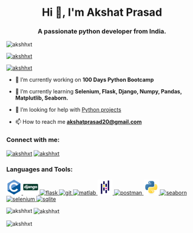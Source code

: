 
<h1 align="center">Hi 👋, I'm Akshat Prasad</h1>
<h3 align="center">A passionate python developer from India.</h3>

<p align="left"> <img src="https://komarev.com/ghpvc/?username=akshhxt&label=Profile%20views&color=0e75b6&style=flat" alt="akshhxt" /> </p>

<p align="left"> <a href="https://github.com/ryo-ma/github-profile-trophy"><img src="https://github-profile-trophy.vercel.app/?username=akshhxt" alt="akshhxt" /></a> </p>

<p align="left"> <a href="https://twitter.com/akshhxt" target="blank"><img src="https://img.shields.io/twitter/follow/akshhxt?logo=twitter&style=for-the-badge" alt="akshhxt" /></a> </p>

- 🔭 I’m currently working on **100 Days Python Bootcamp**

- 🌱 I’m currently learning **Selenium, Flask, Django, Numpy, Pandas, Matplutlib, Seaborn.**

- 🤝 I’m looking for help with [Python projects](Flask)

- 📫 How to reach me **akshatprasad20@gmail.com**

<h3 align="left">Connect with me:</h3>
<p align="left">
<a href="https://twitter.com/akshhxt" target="blank"><img align="center" src="https://raw.githubusercontent.com/rahuldkjain/github-profile-readme-generator/master/src/images/icons/Social/twitter.svg" alt="akshhxt" height="30" width="40" /></a>
<a href="https://instagram.com/akshhxt" target="blank"><img align="center" src="https://raw.githubusercontent.com/rahuldkjain/github-profile-readme-generator/master/src/images/icons/Social/instagram.svg" alt="akshhxt" height="30" width="40" /></a>
</p>

<h3 align="left">Languages and Tools:</h3>
<p align="left"> <a href="https://www.cprogramming.com/" target="_blank" rel="noreferrer"> <img src="https://raw.githubusercontent.com/devicons/devicon/master/icons/c/c-original.svg" alt="c" width="40" height="40"/> </a> <a href="https://www.djangoproject.com/" target="_blank" rel="noreferrer"> <img src="https://raw.githubusercontent.com/devicons/devicon/master/icons/django/django-original.svg" alt="django" width="40" height="40"/> </a> <a href="https://flask.palletsprojects.com/" target="_blank" rel="noreferrer"> <img src="https://www.vectorlogo.zone/logos/pocoo_flask/pocoo_flask-icon.svg" alt="flask" width="40" height="40"/> </a> <a href="https://git-scm.com/" target="_blank" rel="noreferrer"> <img src="https://www.vectorlogo.zone/logos/git-scm/git-scm-icon.svg" alt="git" width="40" height="40"/> </a> <a href="https://www.mathworks.com/" target="_blank" rel="noreferrer"> <img src="https://upload.wikimedia.org/wikipedia/commons/2/21/Matlab_Logo.png" alt="matlab" width="40" height="40"/> </a> <a href="https://pandas.pydata.org/" target="_blank" rel="noreferrer"> <img src="https://raw.githubusercontent.com/devicons/devicon/2ae2a900d2f041da66e950e4d48052658d850630/icons/pandas/pandas-original.svg" alt="pandas" width="40" height="40"/> </a> <a href="https://postman.com" target="_blank" rel="noreferrer"> <img src="https://www.vectorlogo.zone/logos/getpostman/getpostman-icon.svg" alt="postman" width="40" height="40"/> </a> <a href="https://www.python.org" target="_blank" rel="noreferrer"> <img src="https://raw.githubusercontent.com/devicons/devicon/master/icons/python/python-original.svg" alt="python" width="40" height="40"/> </a> <a href="https://seaborn.pydata.org/" target="_blank" rel="noreferrer"> <img src="https://seaborn.pydata.org/_images/logo-mark-lightbg.svg" alt="seaborn" width="40" height="40"/> </a> <a href="https://www.selenium.dev" target="_blank" rel="noreferrer"> <img src="https://raw.githubusercontent.com/detain/svg-logos/780f25886640cef088af994181646db2f6b1a3f8/svg/selenium-logo.svg" alt="selenium" width="40" height="40"/> </a> <a href="https://www.sqlite.org/" target="_blank" rel="noreferrer"> <img src="https://www.vectorlogo.zone/logos/sqlite/sqlite-icon.svg" alt="sqlite" width="40" height="40"/> </a> </p>

<p><img align="left" src="https://github-readme-stats.vercel.app/api/top-langs?username=akshhxt&show_icons=true&locale=en&layout=compact" alt="akshhxt" /></p>

<p>&nbsp;<img align="center" src="https://github-readme-stats.vercel.app/api?username=akshhxt&show_icons=true&locale=en" alt="akshhxt" /></p>

<p><img align="center" src="https://github-readme-streak-stats.herokuapp.com/?user=akshhxt&" alt="akshhxt" /></p>
